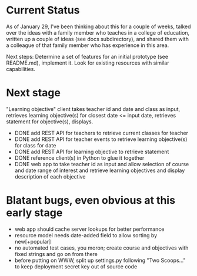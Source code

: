 Current Status
==============

As of January 29, I've been thinking about this for a couple of weeks, talked over the ideas with a family member who teaches
in a college of education, written up a couple of ideas (see docs subdirectory), and shared them with a colleague
of that family member who has experience in this area.

Next steps: Determine a set of features for an initial prototype (see README.md), implement it.  Look for existing
resources with similar capabilities.

Next stage
==========

"Learning objective" client takes teacher id and date and class as input, retrieves learning objective(s) for closest date <= input date, retrieves statement for objective(s), displays.

* DONE add REST API for teachers to retrieve current classes for teacher
* DONE add REST API for teacher events to retrieve learning objective(s) for class for date
* DONE add REST API for learning objective to retrieve statement
* DONE reference client(s) in Python to glue it together
* DONE web app to take teacher id as input and allow selection of course and date range of interest and retrieve learning objectives and display description of each objective

Blatant bugs, even obvious at this early stage
==============================================

* web app should cache server lookups for better performance
* resource model needs date-added field to allow sorting by new[+popular]
* no automated test cases, you moron; create course and objectives with fixed strings and go on from there
* before putting on WWW, split up settings.py following "Two Scoops..." to keep deployment secret key out of source code
